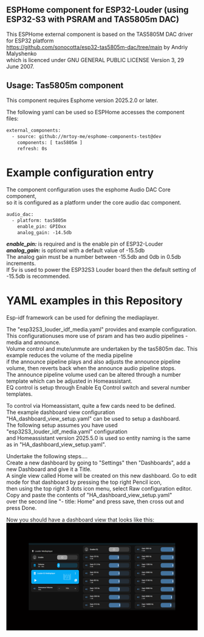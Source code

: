
## ESPHome component for ESP32-Louder (using ESP32-S3 with PSRAM and TAS5805m DAC)

This ESPHome external component is based on the TAS5805M DAC driver for ESP32 platform<BR>
https://github.com/sonocotta/esp32-tas5805m-dac/tree/main by Andriy Malyshenko<BR>
which is licenced under GNU GENERAL PUBLIC LICENSE Version 3, 29 June 2007.


## Usage: Tas5805m component
This component requires Esphome version 2025.2.0 or later.

The following yaml can be used so ESPHome accesses the component files:
```
external_components:
  - source: github://mrtoy-me/esphome-components-test@dev
    components: [ tas5805m ]
    refresh: 0s
```

# Example configuration entry
The component configuration uses the esphome Audio DAC Core component,<BR>
so it is configured as a platform under the core audio dac component.

```
audio_dac:
  - platform: tas5805m
    enable_pin: GPIOxx
    analog_gain: -14.5db
```
***enable_pin:*** is required and is the enable pin of ESP32-Louder<BR>
***analog_gain:*** is optional with a default value of -15.5db<BR>
The analog gain must be a number between -15.5db and 0db in 0.5db increments.<BR>
If 5v is used to power the ESP32S3 Louder board then the default setting of -15.5db is recommended.<BR>

# YAML examples in this Repository
Esp-idf framework can be used for defining the mediaplayer.

The "esp32S3_louder_idf_media.yaml" provides and example configuration.<BR>
This configurationuses more use of psram and has two audio pipelines - media and announce.<BR>
Volume control and mute/unmute are undertaken by the tas5805m dac. This example reduces the volume of the media pipeline<BR>
if the announce pipeline plays and also adjusts the announce pipeline volume, then reverts back when the announce audio pipeline stops.<BR>
The announce pipeline volume used can be altered through a number template which can be adjusted in Homeassistant.<BR>
EQ control is setup through Enable Eq Control switch and several number templates.<BR>

To control via Homeassistant, quite a few cards need to be defined.<BR>
The example dashboard view configuration "HA_dashboard_view_setup.yaml" can be used to setup a dashboard.<BR>
The following setup assumes you have used "esp32S3_louder_idf_media.yaml" configuration<BR>
and Homeassistant version 2025.5.0 is used so entity naming is the same as in "HA_dashboard_view_setup.yaml".<BR>

Undertake the following steps....<BR>
Create a new dashboard by going to "Settings" then "Dashboards", add a new Dashboard and give it a Title.<BR>
A single view called Home will be created on this new dashboard. Go to edit mode for that dashboard by pressing the top right Pencil icon,<BR>
then using the top right 3 dots icon menu, select Raw configuration editor. Copy and paste the contents of "HA_dashboard_view_setup.yaml"<BR>
over the second line "- title: Home" and press save, then cross out and press Done.<BR>

Now you should have a dashboard view that looks like this:
![alt text](dashboard.png)
